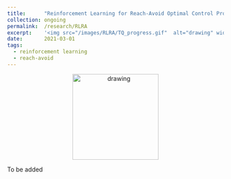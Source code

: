 ```yaml
---
title: 		"Reinforcement Learning for Reach-Avoid Optimal Control Problem"
collection:	ongoing
permalink: 	/research/RLRA
excerpt:    '<img src="/images/RLRA/TQ_progress.gif"  alt="drawing" width="300px"/>'
date: 		2021-03-01
tags:
  - reinforcement learning
  - reach-avoid
---
```


<center>
	<img src="/images/RLRA/TQ_progress.gif"  alt="drawing" height="200"/>
</center>

To be added